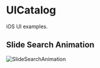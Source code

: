 # UICatalog
iOS UI examples.

## Slide Search Animation

![SlideSearchAnimation](https://user-images.githubusercontent.com/42941654/94633172-7bb44c00-0307-11eb-8870-28080fb76019.gif)

